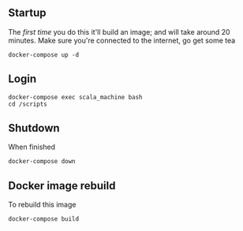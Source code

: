 
## Startup
The _first time_ you do this it'll build an image; and will take around 20 minutes.  Make sure you're connected to the internet, go get some tea
```
docker-compose up -d
```

## Login 
```
docker-compose exec scala_machine bash
cd /scripts

```


## Shutdown
When finished
```
docker-compose down
```


## Docker image rebuild
To rebuild this image 
```
docker-compose build
```
